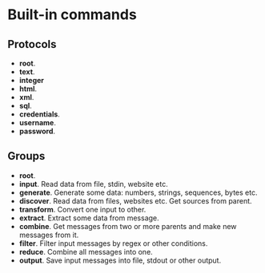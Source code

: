 # Built-in commands

## Protocols

* **root**.
* **text**.
* **integer**
* **html**.
* **xml**.
* **sql**.
* **credentials**.
* **username**.
* **password**.

## Groups

* **root**.
* **input**. Read data from file, stdin, website etc.
* **generate**. Generate some data: numbers, strings, sequences, bytes etc.
* **discover**. Read data from files, websites etc. Get sources from parent.
* **transform**. Convert one input to other.
* **extract**. Extract some data from message.
* **combine**. Get messages from two or more parents and make new messages from it.
* **filter**. Filter input messages by regex or other conditions.
* **reduce**. Combine all messages into one.
* **output**. Save input messages into file, stdout or other output.
